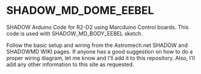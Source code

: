 # SHADOW_MD_DOME_EEBEL
SHADOW Arduino Code for R2-D2 using Marcduino Control boards.  This code is used with SHADOW_MD_BODY_EEBEL sketch.

Follow the basic setup and wiring from the Astromech.net SHADOW and SHADOWMD WIKI pages.  If anyone has a good suggestion on how to do a proper wiring diagram, let me know and I'll add it to this repository.  Also, I'll add any other information to this site as requested.
